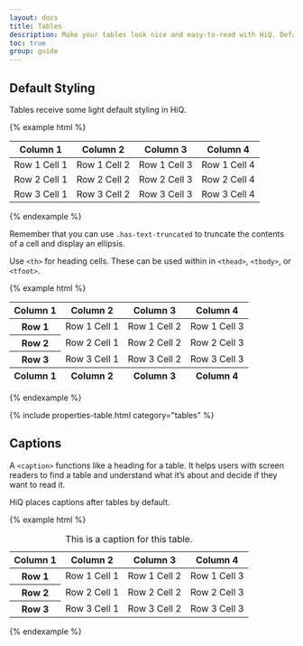 ```yaml
---
layout: docs
title: Tables
description: Make your tables look nice and easy-to-read with HiQ. Default styles look good but can be easily customized to fit your own brand.
toc: true
group: guide
---
```


## Default Styling

Tables receive some light default styling in HiQ.

{% example html %}
<table>
    <thead>
        <tr>
            <th scope="col">Column 1</th>
            <th scope="col">Column 2</th>
            <th scope="col">Column 3</th>
            <th scope="col">Column 4</th>
        </tr>
    </thead>
    <tbody>
        <tr>
            <td>Row 1 Cell 1</td>
            <td>Row 1 Cell 2</td>
            <td>Row 1 Cell 3</td>
            <td>Row 1 Cell 4</td>
        </tr>
        <tr>
            <td>Row 2 Cell 1</td>
            <td>Row 2 Cell 2</td>
            <td>Row 2 Cell 3</td>
            <td>Row 2 Cell 4</td>
        </tr>
        <tr>
            <td>Row 3 Cell 1</td>
            <td>Row 3 Cell 2</td>
            <td>Row 3 Cell 3</td>
            <td>Row 3 Cell 4</td>
        </tr>
    </tbody>
</table>
{% endexample %}

Remember that you can use `.has-text-truncated` to truncate the contents of a cell and display an ellipsis.

Use `<th>` for heading cells. These can be used within in `<thead>`, `<tbody>`, or `<tfoot>`.

{% example html %}
<table>
    <thead>
        <tr>
            <th scope="col">Column 1</th>
            <th scope="col">Column 2</th>
            <th scope="col">Column 3</th>
            <th scope="col">Column 4</th>
        </tr>
    </thead>
    <tbody>
        <tr>
            <th scope="row">Row 1</th>
            <td>Row 1 Cell 1</td>
            <td>Row 1 Cell 2</td>
            <td>Row 1 Cell 3</td>
        </tr>
        <tr>
            <th scope="row">Row 2</th>
            <td>Row 2 Cell 1</td>
            <td>Row 2 Cell 2</td>
            <td>Row 2 Cell 3</td>
        </tr>
        <tr>
            <th scope="row">Row 3</th>
            <td>Row 3 Cell 1</td>
            <td>Row 3 Cell 2</td>
            <td>Row 3 Cell 3</td>
        </tr>
    </tbody>
    <tfoot>
        <tr>
            <th scope="col">Column 1</th>
            <th scope="col">Column 2</th>
            <th scope="col">Column 3</th>
            <th scope="col">Column 4</th>
        </tr>
    </tfoot>
</table>
{% endexample %}

{% include properties-table.html category="tables" %}

## Captions

A `<caption>` functions like a heading for a table. It helps users with screen readers to find a table and understand what it’s about and decide if they want to read it.

HiQ places captions after tables by default.

{% example html %}
<table>
    <caption>This is a caption for this table.</caption>
    <thead>
        <tr>
            <th scope="col">Column 1</th>
            <th scope="col">Column 2</th>
            <th scope="col">Column 3</th>
            <th scope="col">Column 4</th>
        </tr>
    </thead>
    <tbody>
        <tr>
            <th scope="row">Row 1</th>
            <td>Row 1 Cell 1</td>
            <td>Row 1 Cell 2</td>
            <td>Row 1 Cell 3</td>
        </tr>
        <tr>
            <th scope="row">Row 2</th>
            <td>Row 2 Cell 1</td>
            <td>Row 2 Cell 2</td>
            <td>Row 2 Cell 3</td>
        </tr>
        <tr>
            <th scope="row">Row 3</th>
            <td>Row 3 Cell 1</td>
            <td>Row 3 Cell 2</td>
            <td>Row 3 Cell 3</td>
        </tr>
    </tbody>
</table>
{% endexample %}
